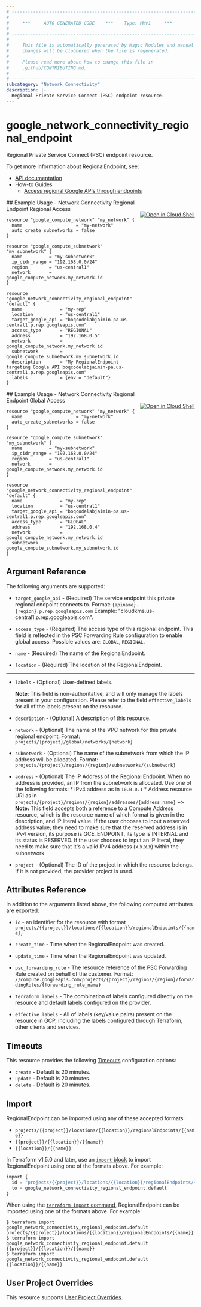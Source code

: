 ```yaml
---
# ----------------------------------------------------------------------------
#
#     ***     AUTO GENERATED CODE    ***    Type: MMv1     ***
#
# ----------------------------------------------------------------------------
#
#     This file is automatically generated by Magic Modules and manual
#     changes will be clobbered when the file is regenerated.
#
#     Please read more about how to change this file in
#     .github/CONTRIBUTING.md.
#
# ----------------------------------------------------------------------------
subcategory: "Network Connectivity"
description: |-
  Regional Private Service Connect (PSC) endpoint resource.
---
```


# google\_network\_connectivity\_regional\_endpoint

Regional Private Service Connect (PSC) endpoint resource.


To get more information about RegionalEndpoint, see:

* [API documentation](https://cloud.google.com/network-connectivity/docs/reference/networkconnectivity/rest/v1/projects.locations.regionalEndpoints)
* How-to Guides
    * [Access regional Google APIs through endpoints](https://cloud.google.com/vpc/docs/access-regional-google-apis-endpoints)

<div class = "oics-button" style="float: right; margin: 0 0 -15px">
  <a href="https://console.cloud.google.com/cloudshell/open?cloudshell_git_repo=https%3A%2F%2Fgithub.com%2Fterraform-google-modules%2Fdocs-examples.git&cloudshell_image=gcr.io%2Fcloudshell-images%2Fcloudshell%3Alatest&cloudshell_print=.%2Fmotd&cloudshell_tutorial=.%2Ftutorial.md&cloudshell_working_dir=network_connectivity_regional_endpoint_regional_access&open_in_editor=main.tf" target="_blank">
    <img alt="Open in Cloud Shell" src="//gstatic.com/cloudssh/images/open-btn.svg" style="max-height: 44px; margin: 32px auto; max-width: 100%;">
  </a>
</div>
## Example Usage - Network Connectivity Regional Endpoint Regional Access


```hcl
resource "google_compute_network" "my_network" {
  name                    = "my-network"
  auto_create_subnetworks = false
}

resource "google_compute_subnetwork" "my_subnetwork" {
  name          = "my-subnetwork"
  ip_cidr_range = "192.168.0.0/24"
  region        = "us-central1"
  network       = google_compute_network.my_network.id
}

resource "google_network_connectivity_regional_endpoint" "default" {
  name              = "my-rep"
  location          = "us-central1"
  target_google_api = "boqcodelabjaimin-pa.us-central1.p.rep.googleapis.com"
  access_type       = "REGIONAL"
  address           = "192.168.0.5"
  network           = google_compute_network.my_network.id
  subnetwork        = google_compute_subnetwork.my_subnetwork.id
  description       = "My RegionalEndpoint targeting Google API boqcodelabjaimin-pa.us-central1.p.rep.googleapis.com"
  labels            = {env = "default"}
}
```
<div class = "oics-button" style="float: right; margin: 0 0 -15px">
  <a href="https://console.cloud.google.com/cloudshell/open?cloudshell_git_repo=https%3A%2F%2Fgithub.com%2Fterraform-google-modules%2Fdocs-examples.git&cloudshell_image=gcr.io%2Fcloudshell-images%2Fcloudshell%3Alatest&cloudshell_print=.%2Fmotd&cloudshell_tutorial=.%2Ftutorial.md&cloudshell_working_dir=network_connectivity_regional_endpoint_global_access&open_in_editor=main.tf" target="_blank">
    <img alt="Open in Cloud Shell" src="//gstatic.com/cloudssh/images/open-btn.svg" style="max-height: 44px; margin: 32px auto; max-width: 100%;">
  </a>
</div>
## Example Usage - Network Connectivity Regional Endpoint Global Access


```hcl
resource "google_compute_network" "my_network" {
  name                    = "my-network"
  auto_create_subnetworks = false
}

resource "google_compute_subnetwork" "my_subnetwork" {
  name          = "my-subnetwork"
  ip_cidr_range = "192.168.0.0/24"
  region        = "us-central1"
  network       = google_compute_network.my_network.id
}

resource "google_network_connectivity_regional_endpoint" "default" {
  name              = "my-rep"
  location          = "us-central1"
  target_google_api = "boqcodelabjaimin-pa.us-central1.p.rep.googleapis.com"
  access_type       = "GLOBAL"
  address           = "192.168.0.4"
  network           = google_compute_network.my_network.id
  subnetwork        = google_compute_subnetwork.my_subnetwork.id
}
```

## Argument Reference

The following arguments are supported:


* `target_google_api` -
  (Required)
  The service endpoint this private regional endpoint connects to. Format: `{apiname}.{region}.p.rep.googleapis.com` Example: \"cloudkms.us-central1.p.rep.googleapis.com\".

* `access_type` -
  (Required)
  The access type of this regional endpoint. This field is reflected in the PSC Forwarding Rule configuration to enable global access.
  Possible values are: `GLOBAL`, `REGIONAL`.

* `name` -
  (Required)
  The name of the RegionalEndpoint.

* `location` -
  (Required)
  The location of the RegionalEndpoint.


- - -


* `labels` -
  (Optional)
  User-defined labels.

  **Note**: This field is non-authoritative, and will only manage the labels present in your configuration.
  Please refer to the field `effective_labels` for all of the labels present on the resource.

* `description` -
  (Optional)
  A description of this resource.

* `network` -
  (Optional)
  The name of the VPC network for this private regional endpoint. Format: `projects/{project}/global/networks/{network}`

* `subnetwork` -
  (Optional)
  The name of the subnetwork from which the IP address will be allocated. Format: `projects/{project}/regions/{region}/subnetworks/{subnetwork}`

* `address` -
  (Optional)
  The IP Address of the Regional Endpoint. When no address is provided, an IP from the subnetwork is allocated. Use one of the following formats: * IPv4 address as in `10.0.0.1` * Address resource URI as in `projects/{project}/regions/{region}/addresses/{address_name}`
  ~> **Note:** This field accepts both a reference to a Compute Address resource, which is the resource name of which format is given in the description, and IP literal value. If the user chooses to input a reserved address value; they need to make sure that the reserved address is in IPv4 version, its purpose is GCE_ENDPOINT, its type is INTERNAL and its status is RESERVED. If the user chooses to input an IP literal, they need to make sure that it's a valid IPv4 address (x.x.x.x) within the subnetwork.

* `project` - (Optional) The ID of the project in which the resource belongs.
    If it is not provided, the provider project is used.


## Attributes Reference

In addition to the arguments listed above, the following computed attributes are exported:

* `id` - an identifier for the resource with format `projects/{{project}}/locations/{{location}}/regionalEndpoints/{{name}}`

* `create_time` -
  Time when the RegionalEndpoint was created.

* `update_time` -
  Time when the RegionalEndpoint was updated.

* `psc_forwarding_rule` -
  The resource reference of the PSC Forwarding Rule created on behalf of the customer. Format: `//compute.googleapis.com/projects/{project}/regions/{region}/forwardingRules/{forwarding_rule_name}`

* `terraform_labels` -
  The combination of labels configured directly on the resource
   and default labels configured on the provider.

* `effective_labels` -
  All of labels (key/value pairs) present on the resource in GCP, including the labels configured through Terraform, other clients and services.


## Timeouts

This resource provides the following
[Timeouts](https://developer.hashicorp.com/terraform/plugin/sdkv2/resources/retries-and-customizable-timeouts) configuration options:

- `create` - Default is 20 minutes.
- `update` - Default is 20 minutes.
- `delete` - Default is 20 minutes.

## Import


RegionalEndpoint can be imported using any of these accepted formats:

* `projects/{{project}}/locations/{{location}}/regionalEndpoints/{{name}}`
* `{{project}}/{{location}}/{{name}}`
* `{{location}}/{{name}}`


In Terraform v1.5.0 and later, use an [`import` block](https://developer.hashicorp.com/terraform/language/import) to import RegionalEndpoint using one of the formats above. For example:

```tf
import {
  id = "projects/{{project}}/locations/{{location}}/regionalEndpoints/{{name}}"
  to = google_network_connectivity_regional_endpoint.default
}
```

When using the [`terraform import` command](https://developer.hashicorp.com/terraform/cli/commands/import), RegionalEndpoint can be imported using one of the formats above. For example:

```
$ terraform import google_network_connectivity_regional_endpoint.default projects/{{project}}/locations/{{location}}/regionalEndpoints/{{name}}
$ terraform import google_network_connectivity_regional_endpoint.default {{project}}/{{location}}/{{name}}
$ terraform import google_network_connectivity_regional_endpoint.default {{location}}/{{name}}
```

## User Project Overrides

This resource supports [User Project Overrides](https://registry.terraform.io/providers/hashicorp/google/latest/docs/guides/provider_reference#user_project_override).
